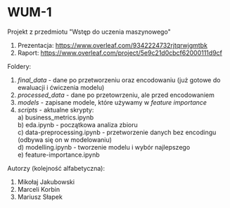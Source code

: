 # WUM-1
Projekt z przedmiotu "Wstęp do uczenia maszynowego"

1. Prezentacja: https://www.overleaf.com/9342224732rjtqrwjgmtbk  
2. Raport: https://www.overleaf.com/project/5e9c21d0cbcf62000111d9cf


Foldery: 
1. *final_data* - dane po przetworzeniu oraz encodowaniu (już gotowe do ewaluacji i ćwiczenia modelu)  
2. *processed_data* - dane po przetowrzeniu, ale przed encodowaniem  
4. *models* - zapisane modele, które używamy w *feature importance*
5. *scripts* - aktualne skrypty:  
		a) business_metrics.ipynb  
		b) eda.ipynb - początkowa analiza zbioru  
		c) data-preprocessing.ipynb - przetworzenie danych bez encodingu (odbywa się on w modelowaniu)  
		d) modelling.ipynb - tworzenie modelu i wybór najlepszego  
		e) feature-importance.ipynb    
		

Autorzy (kolejność alfabetyczna):
1. Mikołaj Jakubowski
2. Marceli Korbin
3. Mariusz Słapek

